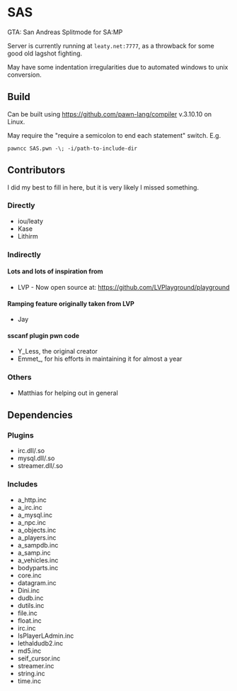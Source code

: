 # SAS
GTA: San Andreas Splitmode for SA:MP

Server is currently running at `leaty.net:7777`, as a throwback for some good old lagshot fighting.

May have some indentation irregularities due to automated windows to unix conversion.

## Build
Can be built using https://github.com/pawn-lang/compiler v.3.10.10 on Linux.

May require the "require a semicolon to end each statement" switch. E.g.
```
pawncc SAS.pwn -\; -i/path-to-include-dir
```

## Contributors
I did my best to fill in here, but it is very likely I missed something.

### Directly
* iou/leaty
* Kase
* Lithirm

### Indirectly

#### Lots and lots of inspiration from
* LVP - Now open source at: https://github.com/LVPlayground/playground

#### Ramping feature originally taken from LVP
* Jay

#### sscanf plugin pwn code
* Y_Less, the original creator
* Emmet\_, for his efforts in maintaining it for almost a year

### Others
* Matthias for helping out in general

## Dependencies
### Plugins
* irc.dll/.so
* mysql.dll/.so
* streamer.dll/.so
### Includes
* a_http.inc
* a_irc.inc
* a_mysql.inc
* a_npc.inc
* a_objects.inc
* a_players.inc
* a_sampdb.inc
* a_samp.inc
* a_vehicles.inc
* bodyparts.inc
* core.inc
* datagram.inc
* Dini.inc
* dudb.inc
* dutils.inc
* file.inc
* float.inc
* irc.inc
* IsPlayerLAdmin.inc
* lethaldudb2.inc
* md5.inc
* seif_cursor.inc
* streamer.inc
* string.inc
* time.inc

